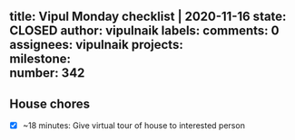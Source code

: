 title:	Vipul Monday checklist | 2020-11-16
state:	CLOSED
author:	vipulnaik
labels:	
comments:	0
assignees:	vipulnaik
projects:	
milestone:	
number:	342
--
## House chores

- [x] ~18 minutes: Give virtual tour of house to interested person
